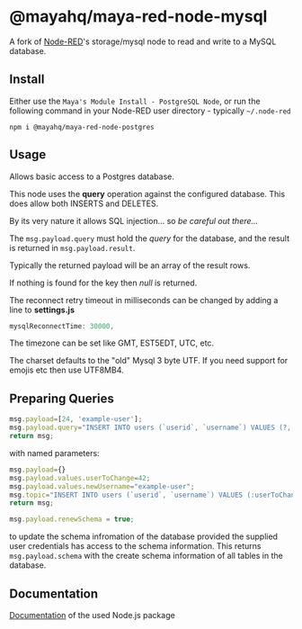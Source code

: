 @mayahq/maya-red-node-mysql
========================
A fork of <a href="http://nodered.org" target="_new">Node-RED</a>'s storage/mysql node to read and write to a MySQL database.

Install
-------

Either use the `Maya's Module Install - PostgreSQL Node`, or run the following command in your Node-RED user directory - typically `~/.node-red`

    npm i @mayahq/maya-red-node-postgres


Usage
-----

Allows basic access to a Postgres database.

This node uses the **query** operation against the configured database. This does allow both INSERTS and DELETES.

By its very nature it allows SQL injection... so *be careful out there...*

The `msg.payload.query` must hold the *query* for the database, and the result is returned in `msg.payload.result`.

Typically the returned payload will be an array of the result rows.

If nothing is found for the key then *null* is returned.

The reconnect retry timeout in milliseconds can be changed by adding a line to **settings.js**
```javascript
mysqlReconnectTime: 30000,
```

The timezone can be set like GMT, EST5EDT, UTC, etc.

The charset defaults to the "old" Mysql 3 byte UTF. If you need support for emojis etc then use UTF8MB4.


Preparing Queries
-----
```javascript
msg.payload=[24, 'example-user'];
msg.payload.query="INSERT INTO users (`userid`, `username`) VALUES (?, ?);"
return msg;
```

with named parameters:

```javascript
msg.payload={}
msg.payload.values.userToChange=42;
msg.payload.values.newUsername="example-user";
msg.topic="INSERT INTO users (`userid`, `username`) VALUES (:userToChange, :newUsername) ON DUPLICATE KEY UPDATE `username`=:newUsername;"
return msg;
```

```javascript
msg.payload.renewSchema = true;
```
to update the schema infromation of the database provided the supplied user credentials has access to the schema information. This returns `msg.payload.schema` with the create schema information of all tables in the database.

Documentation
-----
 
<a href="https://www.npmjs.com/package/mysql" target="_new">Documentation</a> of the used Node.js package    
